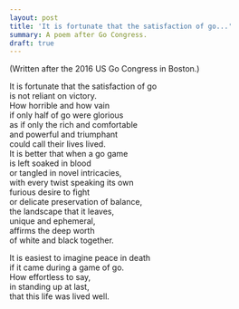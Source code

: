 ```yaml
---
layout: post
title: 'It is fortunate that the satisfaction of go...'
summary: A poem after Go Congress.
draft: true
---
```


[//]: # "This post requires two spaces at the end of each line. Make sure you don't accidentally open it and save it in Vim without turning off the part of your .vimrc that strips trailing spaces."

(Written after the 2016 US Go Congress in Boston.)

It is fortunate that the satisfaction of go  
is not reliant on victory.  
How horrible and how vain  
if only half of go were glorious  
as if only the rich and comfortable  
and powerful and triumphant  
could call their lives lived.  
It is better that when a go game  
is left soaked in blood  
or tangled in novel intricacies,  
with every twist speaking its own  
furious desire to fight  
or delicate preservation of balance,  
the landscape that it leaves,  
unique and ephemeral,  
affirms the deep worth  
of white and black together.

It is easiest to imagine peace in death  
if it came during a game of go.  
How effortless to say,  
in standing up at last,  
that this life was lived well.
